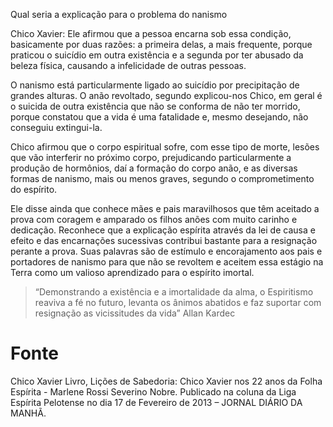 Qual seria a explicação para o problema do nanismo

Chico Xavier:
Ele afirmou que a pessoa encarna sob essa condição, basicamente por duas razões: a primeira delas, a mais frequente, porque praticou o suicídio em outra existência e a segunda por ter abusado da beleza física, causando a infelicidade de outras pessoas.

O nanismo está particularmente ligado ao suicídio por precipitação de grandes alturas. O anão revoltado, segundo explicou-nos Chico, em geral é o suicida de outra existência que não se conforma de não ter morrido, porque constatou que a vida é uma fatalidade e, mesmo desejando, não conseguiu extingui-la.

Chico afirmou que o corpo espiritual sofre, com esse tipo de morte, lesões que vão interferir no próximo corpo, prejudicando particularmente a produção de hormônios, daí a formação do corpo anão, e as diversas formas de nanismo, mais ou menos graves, segundo o comprometimento do espírito.

Ele disse ainda que conhece mães e pais maravilhosos que têm aceitado a prova com coragem e amparado os filhos anões com muito carinho e dedicação. Reconhece que a explicação espírita através da lei de causa e efeito e das encarnações sucessivas contribui bastante para a resignação perante a prova. Suas palavras são de estímulo e encorajamento aos pais e portadores de nanismo para que não se revoltem e aceitem essa estágio na Terra como um valioso aprendizado para o espírito imortal.


> “Demonstrando a existência e a imortalidade da alma, o Espiritismo reaviva a fé no futuro, levanta os ânimos abatidos e faz suportar com resignação as vicissitudes da vida” Allan Kardec

# Fonte
Chico Xavier
Livro, Lições de Sabedoria: Chico Xavier nos 22 anos da Folha Espírita - Marlene Rossi Severino Nobre.
Publicado na coluna da Liga Espírita Pelotense no dia 17 de Fevereiro de 2013 – JORNAL DIÁRIO DA MANHÃ.

